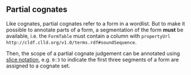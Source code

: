 ## Partial cognates

Like cognates, partial cognates refer to a form in a wordlist. But to make it
possible to annotate parts of a form, a segmentation of the form **must** be available,
i.e. the `FormTable` must contain a column with `propertyUrl` `http://cldf.clld.org/v1.0/terms.rdf#soundSequence`.

Then, the scope of a partial cognate judgement can be annotated using 
[slice notation](https://stackoverflow.com/a/24713353), e.g. `0:3` to
indicate the first three segments of a form are assigned to a cognate set.
